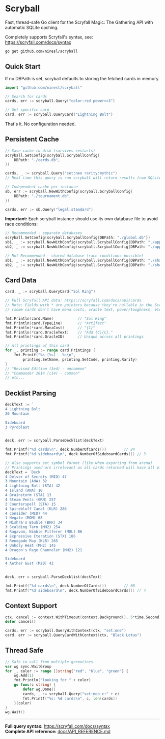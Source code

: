 # Scryball

Fast, thread-safe Go client for the Scryfall Magic: The Gathering API with automatic SQLite caching.

Completely supports Scryfall's syntax, see: https://scryfall.com/docs/syntax

```bash
go get github.com/ninesl/scryball
```

## Quick Start

If no DBPath is set, scryball defaults to storing the fetched cards in memory.

```go
import "github.com/ninesl/scryball"

// Search for cards
cards, err := scryball.Query("color:red power>=3")

// Get specific card  
card, err := scryball.QueryCard("Lightning Bolt")
```

That's it. No configuration needed.

## Persistent Cache

```go
// Save cache to disk (survives restarts)
scryball.SetConfig(scryball.ScryballConfig{
    DBPath: "./cards.db",
})

cards, _ := scryball.Query("set:neo rarity:mythic")
// Next time this query is run scryball will return results from SQLite cache
```


```go
// Independent cache per instance
sb, err := scryball.NewWithConfig(scryball.ScryballConfig{
    DBPath: "./tournament.db",
})

cards, err := sb.Query("legal:standard")
```

**Important:** Each scryball instance should use its own database file to avoid race conditions:

```go
// Recommended - separate databases
scryball.SetConfig(scryball.ScryballConfig{DBPath: "./global.db"})
sb1, _ := scryball.NewWithConfig(scryball.ScryballConfig{DBPath: "./app1.db"})
sb2, _ := scryball.NewWithConfig(scryball.ScryballConfig{DBPath: "./app2.db"})

// Not Recommended - shared database (race conditions possible)  
sb1, _ := scryball.NewWithConfig(scryball.ScryballConfig{DBPath: "./shared.db"})
sb2, _ := scryball.NewWithConfig(scryball.ScryballConfig{DBPath: "./shared.db"})
```


## Card Data

```go
card, _ := scryball.QueryCard("Sol Ring")

// Full Scryfall API data: https://scryfall.com/docs/api/cards  
// Note: Fields with * are pointers because they're nullable in the Scryfall API
// (some cards don't have mana costs, oracle text, power/toughness, etc.)

fmt.Println(card.Name)           // "Sol Ring"
fmt.Println(card.TypeLine)       // "Artifact"
fmt.Println(*card.ManaCost)      // "{1}"
fmt.Println(*card.OracleText)    // "Add {C}{C}."
fmt.Println(*card.OracleID)      // Unique across all printings

// All printings of this card
for _, printing := range card.Printings {
    fmt.Printf("%s (%s) - %s\n", 
        printing.SetName, printing.SetCode, printing.Rarity)
}
// "Revised Edition (3ed) - uncommon"
// "Commander 2014 (c14) - common"
// etc...
```

## Decklist Parsing

```go
deckText := `
4 Lightning Bolt
20 Mountain

Sideboard
3 Pyroblast
`

deck, err := scryball.ParseDecklist(deckText)

fmt.Printf("%d cards\n", deck.NumberOfCards())        // 24
fmt.Printf("%d sideboard\n", deck.NumberOfSideboardCards()) // 3

// Also supports set symbol format (like when exporting from arena)
// Printings used are irrelevant as all cards returned will have all of their Printings embedded
deckText = `Deck
4 Delver of Secrets (MID) 47
3 Mountain (ANA) 32
4 Lightning Bolt (STA) 42
4 Island (ANA) 10
4 Brainstorm (STA) 13
4 Steam Vents (GRN) 257
2 Counterspell (STA) 15
4 Spirebluff Canal (KLR) 286
4 Consider (MID) 44
1 Negate (MOM) 68
4 Mishra's Bauble (BRR) 34
3 Scalding Tarn (MH2) 254
4 Ragavan, Nimble Pilferer (MUL) 86
4 Expressive Iteration (STX) 186
3 Renegade Map (KLR) 265
4 Unholy Heat (MH2) 145
4 Dragon's Rage Channeler (MH2) 121

Sideboard
4 Aether Gust (M20) 42
`

deck, err = scryball.ParseDecklist(deckText)

fmt.Printf("%d cards\n", deck.NumberOfCards())        // 60
fmt.Printf("%d sideboard\n", deck.NumberOfSideboardCards()) // 4
```

## Context Support

```go
ctx, cancel := context.WithTimeout(context.Background(), 5*time.Second)
defer cancel()

cards, err := scryball.QueryWithContext(ctx, "set:one")
card, err := scryball.QueryCardWithContext(ctx, "Black Lotus")
```

## Thread Safe

```go
// Safe to call from multiple goroutines
var wg sync.WaitGroup
for _, color := range []string{"red", "blue", "green"} {
	wg.Add(1)
	fmt.Println("looking for " + color)
	go func(c string) {
		defer wg.Done()
		cards, _ := scryball.Query("set:neo c:" + c)
		fmt.Printf("%s: %d cards\n", c, len(cards))
	}(color)
}
wg.Wait()
```

---

**Full query syntax:** https://scryfall.com/docs/syntax  
**Complete API reference:** [docs/API_REFERENCE.md](docs/API_REFERENCE.md)